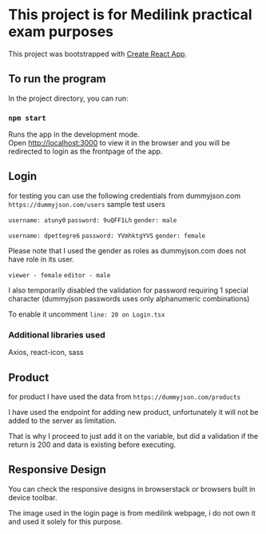 # This project is for Medilink practical exam purposes

This project was bootstrapped with [Create React App](https://github.com/facebook/create-react-app).

## To run the program

In the project directory, you can run:

### `npm start`

Runs the app in the development mode.\
Open [http://localhost:3000](http://localhost:3000) to view it in the browser and you will be redirected to login as the frontpage of the app.

## Login

for testing you can use the following credentials from dummyjson.com `https://dummyjson.com/users`
sample test users

`username: atuny0`
`password: 9uQFF1Lh`
`gender: male`

`username: dpettegre6`
`password: YVmhktgYVS`
`gender: female`

Please note that I used the gender as roles as dummyjson.com does not have role in its user.

`viewer - female`
`editor - male`

I also temporarily disabled the validation for password requiring 1 special character (dummyjson passwords uses only alphanumeric combinations)

To enable it uncomment `line: 20 on Login.tsx`

### Additional libraries used

Axios, react-icon, sass


## Product 

for product I have used the data from `https://dummyjson.com/products`

I have used the endpoint for adding new product, unfortunately it will not be added to the server as limitation.

That is why I proceed to just add it on the variable, but did a validation if the return is 200 and data is existing before executing.


## Responsive Design

You can check the responsive designs in browserstack or browsers built in device toolbar.

The image used in the login page is from medilink webpage, i do not own it and used it solely for this purpose. 
